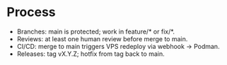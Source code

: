 # Process

- Branches: main is protected; work in feature/* or fix/*.
- Reviews: at least one human review before merge to main.
- CI/CD: merge to main triggers VPS redeploy via webhook → Podman.
- Releases: tag vX.Y.Z; hotfix from tag back to main.

